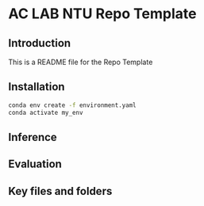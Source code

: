 # AC LAB NTU Repo Template


## Introduction
This is a README file for the Repo Template

## Installation
```bash
conda env create -f environment.yaml
conda activate my_env
```

## Inference

## Evaluation

## Key files and folders

